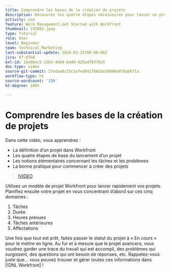 ```yaml
---
title: Comprendre les bases de la création de projets
description: Découvrez les quatre étapes nécessaires pour lancer un projet, la définition d’un projet et les trois méthodes les plus courantes pour créer un projet.
activity: use
feature: Work Management,Get Started with Workfront
thumbnail: 335082.jpeg
type: Tutorial
role: User
level: Beginner
team: Technical Marketing
last-substantial-update: 2024-03-25T00:00:00Z
jira: KT-8768
exl-id: 1be0bec5-13b3-44b0-ba49-d25adf0378a5
doc-type: video
source-git-commit: 27edaa8c15c1a7ed042708d2e20996a078ab871a
workflow-type: ht
source-wordcount: '150'
ht-degree: 100%

---
```


# Comprendre les bases de la création de projets

Dans cette vidéo, vous apprendrez :

* La définition d’un projet dans Workfront
* Les quatre étapes de base du lancement d’un projet
* Les notions élémentaires concernant les tâches et les problèmes
* La bonne pratique pour commencer à créer des projets

>[!VIDEO](https://video.tv.adobe.com/v/335082/?quality=12&learn=on)

Utilisez un modèle de projet Workfront pour lancer rapidement vos projets. Planifiez ensuite votre projet en vous concentrant d’abord sur ces cinq domaines :

1. Tâches
1. Durée
1. Heures prévues
1. Tâches antérieures
1. Affectations

Une fois que tout est prêt, faites passer le statut du projet à « En cours » pour le mettre en ligne. Au fur et à mesure que le projet avancera, vous voudrez garder une trace du travail qui est accompli, des problèmes qui surgissent, des questions qui ont besoin de réponses, etc. Rappelez-vous juste que... vous pouvez trouver et gérer toutes ces informations dans [!DNL Workfront] !
